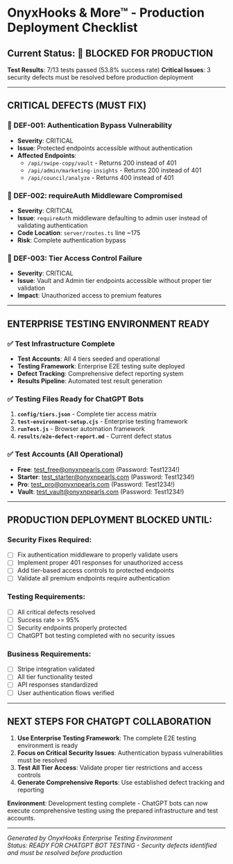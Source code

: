 # OnyxHooks & More™ - Production Deployment Checklist

## Current Status: 🔴 BLOCKED FOR PRODUCTION

**Test Results**: 7/13 tests passed (53.8% success rate)
**Critical Issues**: 3 security defects must be resolved before production deployment

---

## CRITICAL DEFECTS (MUST FIX)

### 🔴 DEF-001: Authentication Bypass Vulnerability
- **Severity**: CRITICAL
- **Issue**: Protected endpoints accessible without authentication
- **Affected Endpoints**:
  - `/api/swipe-copy/vault` - Returns 200 instead of 401
  - `/api/admin/marketing-insights` - Returns 200 instead of 401
  - `/api/council/analyze` - Returns 400 instead of 401

### 🔴 DEF-002: requireAuth Middleware Compromised
- **Severity**: CRITICAL  
- **Issue**: `requireAuth` middleware defaulting to admin user instead of validating authentication
- **Code Location**: `server/routes.ts` line ~175
- **Risk**: Complete authentication bypass

### 🔴 DEF-003: Tier Access Control Failure
- **Severity**: CRITICAL
- **Issue**: Vault and Admin tier endpoints accessible without proper tier validation
- **Impact**: Unauthorized access to premium features

---

## ENTERPRISE TESTING ENVIRONMENT READY

### ✅ Test Infrastructure Complete
- **Test Accounts**: All 4 tiers seeded and operational
- **Testing Framework**: Enterprise E2E testing suite deployed
- **Defect Tracking**: Comprehensive defect reporting system
- **Results Pipeline**: Automated test result generation

### ✅ Testing Files Ready for ChatGPT Bots
1. **`config/tiers.json`** - Complete tier access matrix
2. **`test-environment-setup.cjs`** - Enterprise testing framework
3. **`runTest.js`** - Browser automation framework  
4. **`results/e2e-defect-report.md`** - Current defect status

### ✅ Test Accounts (All Operational)
- **Free**: test_free@onyxnpearls.com (Password: Test1234!)
- **Starter**: test_starter@onyxnpearls.com (Password: Test1234!)
- **Pro**: test_pro@onyxnpearls.com (Password: Test1234!)
- **Vault**: test_vault@onyxnpearls.com (Password: Test1234!)

---

## PRODUCTION DEPLOYMENT BLOCKED UNTIL:

### Security Fixes Required:
- [ ] Fix authentication middleware to properly validate users
- [ ] Implement proper 401 responses for unauthorized access
- [ ] Add tier-based access controls to protected endpoints
- [ ] Validate all premium endpoints require authentication

### Testing Requirements:
- [ ] All critical defects resolved
- [ ] Success rate >= 95%
- [ ] Security endpoints properly protected
- [ ] ChatGPT bot testing completed with no security issues

### Business Requirements:
- [ ] Stripe integration validated
- [ ] All tier functionality tested
- [ ] API responses standardized
- [ ] User authentication flows verified

---

## NEXT STEPS FOR CHATGPT COLLABORATION

1. **Use Enterprise Testing Framework**: The complete E2E testing environment is ready
2. **Focus on Critical Security Issues**: Authentication bypass vulnerabilities must be resolved
3. **Test All Tier Access**: Validate proper tier restrictions and access controls
4. **Generate Comprehensive Reports**: Use established defect tracking and reporting

**Environment**: Development testing complete - ChatGPT bots can now execute comprehensive testing using the prepared infrastructure and test accounts.

---
*Generated by OnyxHooks Enterprise Testing Environment*  
*Status: READY FOR CHATGPT BOT TESTING - Security defects identified and must be resolved before production*